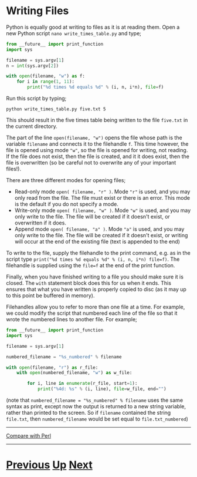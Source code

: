 # Writing Files

Python is equally good at writing to files as it is at reading them. Open a new Python script `nano write_times_table.py` and type;

```python
from __future__ import print_function
import sys

filename = sys.argv[1]
n = int(sys.argv[2])

with open(filename, "w") as f:
    for i in range(1, 11):
        print("%d times %d equals %d" % (i, n, i*n), file=f)
```

Run this script by typing;

    python write_times_table.py five.txt 5

This should result in the five times table being written to the file `five.txt` in the current directory.

The part of the line `open(filename, "w")` opens the file whose path is the variable `filename` and connects it to the filehandle `f`. This time however, the file is opened using mode `"w"`, so the file is opened for writing, not reading. If the file does not exist, then the file is created, and it it does exist, then the file is overwritten (so be careful not to overwrite any of your important files!).

There are three different modes for opening files;

* Read-only mode `open( filename, "r" )`. Mode `"r"` is used, and you may only read from the file. The file must exist or there is an error. This mode is the default if you do not specify a mode.
* Write-only mode `open( filename, "w" )`. Mode `"w"` is used, and you may only write to the file. The file will be created if it doesn't exist, or overwritten if it does.
* Append mode `open( filename, "a" )`. Mode `"a"` is used, and you may only write to the file. The file will be created if it doesn't exist, or writing will occur at the end of the existing file (text is appended to the end)

To write to the file, supply the filehandle to the print command, e.g. as in the script type `print("%d times %d equals %d" % (i, n, i*n) file=f)`. The filehandle is supplied using the `file=f` at the end of the print function.

Finally, when you have finished writing to a file you should make sure it is closed. The `with` statement block does this for us when it ends. This ensures that what you have written is properly copied to disc (as it may up to this point be buffered in memory).

Filehandles allow you to refer to more than one file at a time. For example, we could modify the script that numbered each line of the file so that it wrote the numbered lines to another file. For example;

```python
from __future__ import print_function
import sys

filename = sys.argv[1]

numbered_filename = "%s_numbered" % filename

with open(filename, "r") as r_file:
    with open(numbered_filename, "w") as w_file:

        for i, line in enumerate(r_file, start=1):
            print("%4d: %s" % (i, line), file=w_file, end="")
```

(note that `numbered_filename = "%s_numbered" % filename` uses the same syntax as print, except now the output is returned to a new string variable, rather than printed to the screen. So if `filename` contained the string `file.txt`, then `numbered_filename` would be set equal to `file.txt_numbered`)

***

[Compare with Perl](../beginning_perl/writing.md)

***

# [Previous](files.md) [Up](README.md) [Next](splitting.md)
